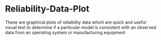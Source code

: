# Reliability-Data-Plot
These are graphical plots of reliability data which are quick and useful visual test to determine if a particular model is consistent  with an observed data from an operating system or manufacturing equipment

